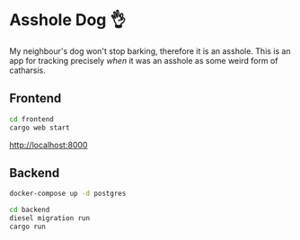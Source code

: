 # Asshole Dog 👌

My neighbour's dog won't stop barking, therefore it is an asshole. This is an app for tracking precisely _when_ it was an asshole as some weird form of catharsis.

## Frontend

```bash
cd frontend
cargo web start
```

<http://localhost:8000>

## Backend

```bash
docker-compose up -d postgres

cd backend
diesel migration run
cargo run
```